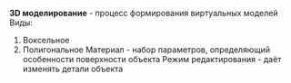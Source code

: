**3D моделирование** - процесс формирования виртуальных моделей
Виды:
1. Воксельное
2. Полигональное
Материал - набор параметров, определяющий особенности поверхности объекта
Режим редактирования - даёт изменять детали объекта